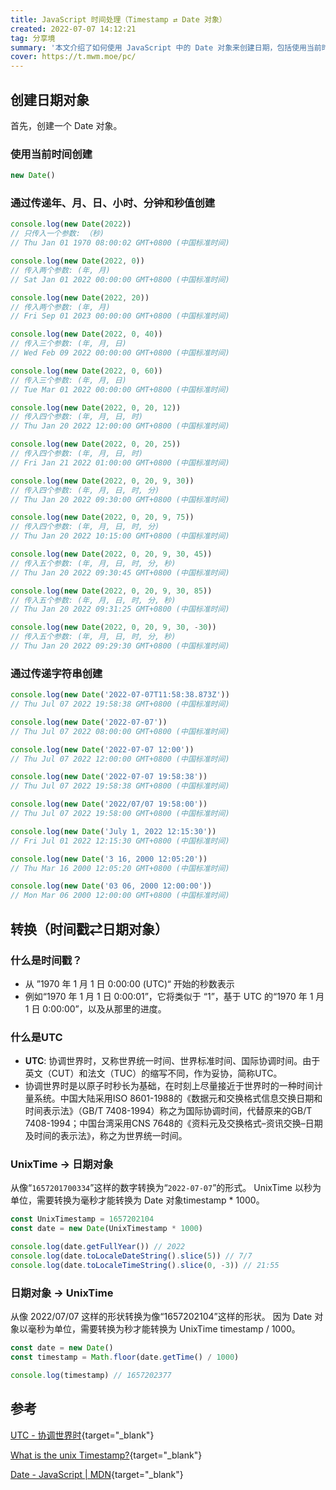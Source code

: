 ```yaml
---
title: JavaScript 时间处理（Timestamp ⇄ Date 对象）
created: 2022-07-07 14:12:21
tag: 分享境
summary: '本文介绍了如何使用 JavaScript 中的 Date 对象来创建日期，包括使用当前时间、传递年、月、日、小时、分钟和秒值来创建、以及通过传递字符串来创建。此外，文章还讲解了如何将 UnixTime 转换为日期对象以及如何将日期对象转换为 UnixTime。在这个过程中，还涉及了UTC和时间戳的概念。'
cover: https://t.mwm.moe/pc/
---
```


## 创建日期对象

首先，创建一个 Date 对象。

### 使用当前时间创建

```js title="使用当前时间创建"
new Date()
```

### 通过传递年、月、日、小时、分钟和秒值创建

```js title="通过传递年、月、日、小时、分钟和秒值创建"
console.log(new Date(2022))
// 只传入一个参数: （秒)
// Thu Jan 01 1970 08:00:02 GMT+0800 (中国标准时间)

console.log(new Date(2022, 0))
// 传入两个参数: (年, 月)
// Sat Jan 01 2022 00:00:00 GMT+0800 (中国标准时间)

console.log(new Date(2022, 20))
// 传入两个参数: (年, 月)
// Fri Sep 01 2023 00:00:00 GMT+0800 (中国标准时间)

console.log(new Date(2022, 0, 40))
// 传入三个参数: (年, 月, 日)
// Wed Feb 09 2022 00:00:00 GMT+0800 (中国标准时间)

console.log(new Date(2022, 0, 60))
// 传入三个参数: (年, 月, 日)
// Tue Mar 01 2022 00:00:00 GMT+0800 (中国标准时间)

console.log(new Date(2022, 0, 20, 12))
// 传入四个参数: (年, 月, 日, 时)
// Thu Jan 20 2022 12:00:00 GMT+0800 (中国标准时间)

console.log(new Date(2022, 0, 20, 25))
// 传入四个参数: (年, 月, 日, 时)
// Fri Jan 21 2022 01:00:00 GMT+0800 (中国标准时间)

console.log(new Date(2022, 0, 20, 9, 30))
// 传入四个参数: (年, 月, 日, 时, 分)
// Thu Jan 20 2022 09:30:00 GMT+0800 (中国标准时间)

console.log(new Date(2022, 0, 20, 9, 75))
// 传入四个参数: (年, 月, 日, 时, 分)
// Thu Jan 20 2022 10:15:00 GMT+0800 (中国标准时间)

console.log(new Date(2022, 0, 20, 9, 30, 45))
// 传入五个参数: (年, 月, 日, 时, 分, 秒)
// Thu Jan 20 2022 09:30:45 GMT+0800 (中国标准时间)

console.log(new Date(2022, 0, 20, 9, 30, 85))
// 传入五个参数: (年, 月, 日, 时, 分, 秒)
// Thu Jan 20 2022 09:31:25 GMT+0800 (中国标准时间)

console.log(new Date(2022, 0, 20, 9, 30, -30))
// 传入五个参数: (年, 月, 日, 时, 分, 秒)
// Thu Jan 20 2022 09:29:30 GMT+0800 (中国标准时间)
```

### 通过传递字符串创建

```js title="通过传递字符串创建"
console.log(new Date('2022-07-07T11:58:38.873Z'))
// Thu Jul 07 2022 19:58:38 GMT+0800 (中国标准时间)

console.log(new Date('2022-07-07'))
// Thu Jul 07 2022 08:00:00 GMT+0800 (中国标准时间)

console.log(new Date('2022-07-07 12:00'))
// Thu Jul 07 2022 12:00:00 GMT+0800 (中国标准时间)

console.log(new Date('2022-07-07 19:58:38'))
// Thu Jul 07 2022 19:58:38 GMT+0800 (中国标准时间)

console.log(new Date('2022/07/07 19:58:00'))
// Thu Jul 07 2022 19:58:00 GMT+0800 (中国标准时间)

console.log(new Date('July 1, 2022 12:15:30'))
// Fri Jul 01 2022 12:15:30 GMT+0800 (中国标准时间)

console.log(new Date('3 16, 2000 12:05:20'))
// Thu Mar 16 2000 12:05:20 GMT+0800 (中国标准时间)

console.log(new Date('03 06, 2000 12:00:00'))
// Mon Mar 06 2000 12:00:00 GMT+0800 (中国标准时间)
```

## 转换（时间戳⇄日期对象）

### 什么是时间戳？

- 从 ”1970 年 1 月 1 日 0:00:00 (UTC)“ 开始的秒数表示
- 例如“1970 年 1 月 1 日 0:00:01”，它将类似于 “1”，基于 UTC 的“1970 年 1 月 1 日 0:00:00”，以及从那里的进度。

### 什么是UTC

- **UTC**: 协调世界时，又称世界统一时间、世界标准时间、国际协调时间。由于英文（CUT）和法文（TUC）的缩写不同，作为妥协，简称UTC。
- 协调世界时是以原子时秒长为基础，在时刻上尽量接近于世界时的一种时间计量系统。中国大陆采用ISO 8601-1988的《数据元和交换格式信息交换日期和时间表示法》（GB/T 7408-1994）称之为国际协调时间，代替原来的GB/T 7408-1994；中国台湾采用CNS 7648的《资料元及交换格式–资讯交换–日期及时间的表示法》，称之为世界统一时间。

### UnixTime → 日期对象

从像“`1657201700334`”这样的数字转换为“`2022-07-07`”的形式。
UnixTime 以秒为单位，需要转换为毫秒才能转换为 Date 对象timestamp * 1000。

```js title="UnixTime → 日期对象"
const UnixTimestamp = 1657202104
const date = new Date(UnixTimestamp * 1000)

console.log(date.getFullYear()) // 2022
console.log(date.toLocaleDateString().slice(5)) // 7/7
console.log(date.toLocaleTimeString().slice(0, -3)) // 21:55
```

### 日期对象 → UnixTime

从像 2022/07/07 这样的形状转换为像“1657202104”这样的形状。
因为 Date 对象以毫秒为单位，需要转换为秒才能转换为 UnixTime timestamp / 1000。

```js title="日期对象 → UnixTime"
const date = new Date()
const timestamp = Math.floor(date.getTime() / 1000)

console.log(timestamp) // 1657202377
```

## 参考

[UTC - 协调世界时](https://baike.baidu.com/item/%E5%8D%8F%E8%B0%83%E4%B8%96%E7%95%8C%E6%97%B6/787659){target="_blank"}

[What is the unix Timestamp?](https://unixtime.org/){target="_blank"}

[Date - JavaScript | MDN](https://developer.mozilla.org/zh-CN/docs/Web/JavaScript/Reference/Global_Objects/Date){target="_blank"}
